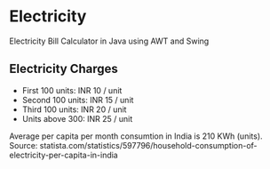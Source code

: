 # Electricity
Electricity Bill Calculator in Java using AWT and Swing

## Electricity Charges
* First 100 units: INR 10 / unit
* Second 100 units: INR 15 / unit
* Third 100 units: INR 20 / unit
* Units above 300: INR 25 / unit
 
Average per capita per month consumtion in India is 210 KWh (units).
Source: statista.com/statistics/597796/household-consumption-of-electricity-per-capita-in-india
